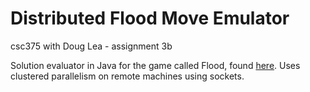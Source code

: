 # Distributed Flood Move Emulator
csc375 with Doug Lea - assignment 3b

Solution evaluator in Java for the game called Flood, found [here](https://www.chiark.greenend.org.uk/~sgtatham/puzzles/js/flood.html).
Uses clustered parallelism on remote machines using sockets.
